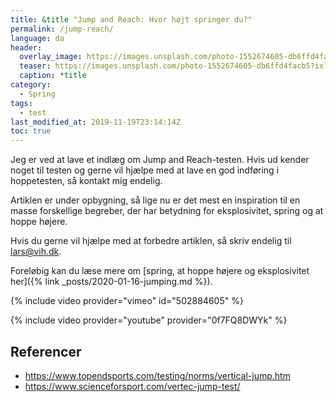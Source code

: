 ```yaml
---
title: &title "Jump and Reach: Hvor højt springer du?"
permalink: /jump-reach/
language: da
header:
  overlay_image: https://images.unsplash.com/photo-1552674605-db6ffd4facb5?ixlib=rb-1.2.1&ixid=eyJhcHBfaWQiOjEyMDd9&auto=format&fit=crop&w=2100&q=80
  teaser: https://images.unsplash.com/photo-1552674605-db6ffd4facb5?ixlib=rb-1.2.1&ixid=eyJhcHBfaWQiOjEyMDd9&auto=format&fit=crop&w=400&q=80
  caption: *title
category:
  - Spring
tags:
  - test
last_modified_at: 2019-11-19T23:14:14Z
toc: true
---
```


Jeg er ved at lave et indlæg om Jump and Reach-testen. Hvis ud kender noget til testen og gerne vil hjælpe med at lave en god indføring i hoppetesten, så kontakt mig endelig.

Artiklen er under opbygning, så lige nu er det mest en inspiration til en masse forskellige begreber, der har betydning for eksplosivitet, spring og at hoppe højere.

Hvis du gerne vil hjælpe med at forbedre artiklen, så skriv endelig til lars@vih.dk.

Foreløbig kan du læse mere om [spring, at hoppe højere og eksplosivitet her]({% link _posts/2020-01-16-jumping.md %}).

{% include video provider="vimeo" id="502884605" %}

{% include video provider="youtube" provider="0f7FQ8DWYk" %}

## Referencer

- https://www.topendsports.com/testing/norms/vertical-jump.htm
- https://www.scienceforsport.com/vertec-jump-test/
